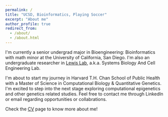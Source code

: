 ```yaml
---
permalink: /
title: "UCSD, Bioinformatics, Playing Soccer"
excerpt: "About me"
author_profile: true
redirect_from: 
  - /about/
  - /about.html
---
```


I'm currently a senior undergrad major in Bioengineering: Bioinformatics with math minor at the University of California, San Diego. I'm also an undergraduate researcher in [Lewis Lab](http://lewislab.ucsd.edu), a.k.a. Systems Biology And Cell Engineering Lab.

I'm about to start my journey in Harvard T.H. Chan School of Public Health with a Master of Science in Computational Biology & Quantitative Genetics. I'm excited to step into the next stage exploring computational epigenetics and other genetics related studies. Feel free to contact me through LinkedIn or email regarding opportunities or collabrations. 

Check the [CV](https://yuz682.github.io/cv/) page to know more about me!
